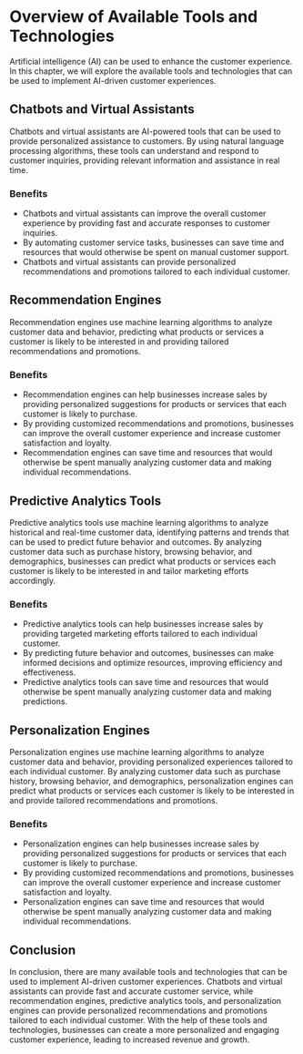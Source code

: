 Overview of Available Tools and Technologies
=================================================================================================================

Artificial intelligence (AI) can be used to enhance the customer experience. In this chapter, we will explore the available tools and technologies that can be used to implement AI-driven customer experiences.

Chatbots and Virtual Assistants
-------------------------------

Chatbots and virtual assistants are AI-powered tools that can be used to provide personalized assistance to customers. By using natural language processing algorithms, these tools can understand and respond to customer inquiries, providing relevant information and assistance in real time.

### Benefits

* Chatbots and virtual assistants can improve the overall customer experience by providing fast and accurate responses to customer inquiries.
* By automating customer service tasks, businesses can save time and resources that would otherwise be spent on manual customer support.
* Chatbots and virtual assistants can provide personalized recommendations and promotions tailored to each individual customer.

Recommendation Engines
----------------------

Recommendation engines use machine learning algorithms to analyze customer data and behavior, predicting what products or services a customer is likely to be interested in and providing tailored recommendations and promotions.

### Benefits

* Recommendation engines can help businesses increase sales by providing personalized suggestions for products or services that each customer is likely to purchase.
* By providing customized recommendations and promotions, businesses can improve the overall customer experience and increase customer satisfaction and loyalty.
* Recommendation engines can save time and resources that would otherwise be spent manually analyzing customer data and making individual recommendations.

Predictive Analytics Tools
--------------------------

Predictive analytics tools use machine learning algorithms to analyze historical and real-time customer data, identifying patterns and trends that can be used to predict future behavior and outcomes. By analyzing customer data such as purchase history, browsing behavior, and demographics, businesses can predict what products or services each customer is likely to be interested in and tailor marketing efforts accordingly.

### Benefits

* Predictive analytics tools can help businesses increase sales by providing targeted marketing efforts tailored to each individual customer.
* By predicting future behavior and outcomes, businesses can make informed decisions and optimize resources, improving efficiency and effectiveness.
* Predictive analytics tools can save time and resources that would otherwise be spent manually analyzing customer data and making predictions.

Personalization Engines
-----------------------

Personalization engines use machine learning algorithms to analyze customer data and behavior, providing personalized experiences tailored to each individual customer. By analyzing customer data such as purchase history, browsing behavior, and demographics, personalization engines can predict what products or services each customer is likely to be interested in and provide tailored recommendations and promotions.

### Benefits

* Personalization engines can help businesses increase sales by providing personalized suggestions for products or services that each customer is likely to purchase.
* By providing customized recommendations and promotions, businesses can improve the overall customer experience and increase customer satisfaction and loyalty.
* Personalization engines can save time and resources that would otherwise be spent manually analyzing customer data and making individual recommendations.

Conclusion
----------

In conclusion, there are many available tools and technologies that can be used to implement AI-driven customer experiences. Chatbots and virtual assistants can provide fast and accurate customer service, while recommendation engines, predictive analytics tools, and personalization engines can provide personalized recommendations and promotions tailored to each individual customer. With the help of these tools and technologies, businesses can create a more personalized and engaging customer experience, leading to increased revenue and growth.
